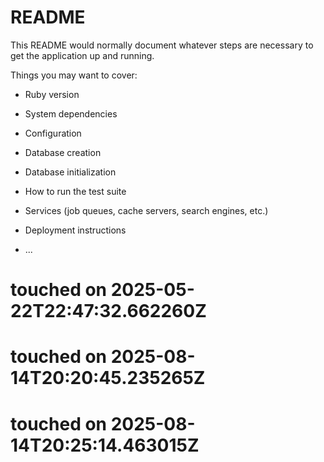 # README

This README would normally document whatever steps are necessary to get the
application up and running.

Things you may want to cover:

* Ruby version

* System dependencies

* Configuration

* Database creation

* Database initialization

* How to run the test suite

* Services (job queues, cache servers, search engines, etc.)

* Deployment instructions

* ...

# touched on 2025-05-22T22:47:32.662260Z
# touched on 2025-08-14T20:20:45.235265Z
# touched on 2025-08-14T20:25:14.463015Z